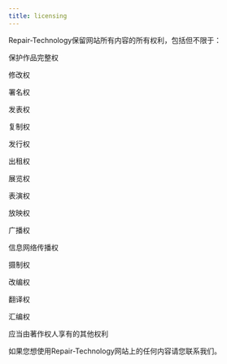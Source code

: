 ```yaml
---
title: licensing 
---
```


Repair-Technology保留网站所有内容的所有权利，包括但不限于：

保护作品完整权

修改权

署名权

发表权

复制权

发行权

出租权

展览权

表演权

放映权

广播权

信息网络传播权

摄制权

改编权

翻译权

汇编权

应当由著作权人享有的其他权利

如果您想使用Repair-Technology网站上的任何内容请您联系我们。
